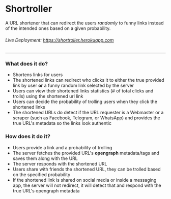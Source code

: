 
# Shortroller

A URL shortener that can redirect the users _randomly_ to funny links instead of the intended ones based on a given probability.

###### Live Deployment: https://shortroller.herokuapp.com
---

### What does it do?
- Shortens links for users
- The shortened links can redirect who clicks it to either the true provided link by user __or__ a funny random link selected by the server
- Users can view their shortened links statistics (# of total clicks and trolls) using the shortened url link
- Users can decide the probability of trolling users when they click the shortened links
- The shortened URLs do detect if the URL requester is a Webmaster or a scraper (such as Facebook, Telegram, or WhatsApp) and provides the true URL's metadata so the links look authentic

### How does it do it?
- Users provide a link and a probability of trolling
- The server fetches the provided URL's __opengraph__ metadata/tags and saves them along with the URL
- The server responds with the shortened URL
- Users share with friends the shortened URL, they can be trolled based on the specified probability
- If the shortened link is shared on social media or inside a messaging app, the server will not redirect, it will detect that and respond with the true URL's opengraph metadata

